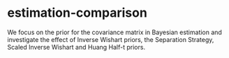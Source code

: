# estimation-comparison
We focus on the prior for the covariance matrix in Bayesian estimation and investigate the effect of Inverse Wishart priors, the Separation Strategy, Scaled Inverse Wishart and Huang Half-t priors.
